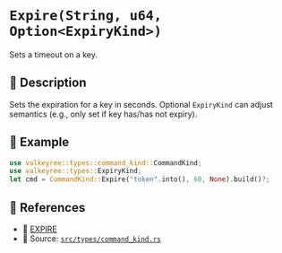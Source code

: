 # `Expire(String, u64, Option<ExpiryKind>)`

Sets a timeout on a key.

## 🧩 Description
Sets the expiration for a key in seconds. Optional `ExpiryKind` can adjust semantics (e.g., only set if key has/has not expiry).

## 🧠 Example
```rust
use valkeyree::types::command_kind::CommandKind;
use valkeyree::types::ExpiryKind;
let cmd = CommandKind::Expire("token".into(), 60, None).build()?;
```

## 🔗 References
- 📘 [EXPIRE](https://valkey.io/commands/expire/)
- 🧾 Source: [`src/types/command_kind.rs`](../../src/types/command_kind.rs)
